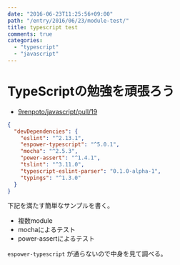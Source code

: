 ```yaml
---
date: "2016-06-23T11:25:56+09:00"
path: "/entry/2016/06/23/module-test/"
title: typescript test
comments: true
categories:
  - "typescript"
  - "javascript"
---
```

# TypeScriptの勉強を頑張ろう

- [9renpoto/javascript/pull/19](https://github.com/9renpoto/js/pull/19)

```json
{
  "devDependencies": {
    "eslint": "^2.13.1",
    "espower-typescript": "^5.0.1",
    "mocha": "^2.5.3",
    "power-assert": "^1.4.1",
    "tslint": "^3.11.0",
    "typescript-eslint-parser": "0.1.0-alpha-1",
    "typings": "^1.3.0"
  }
}
```

下記を満たす簡単なサンプルを書く。

- 複数module
- mochaによるテスト
- power-assertによるテスト

`espower-typescript` が通らないので中身を見て調べる。
